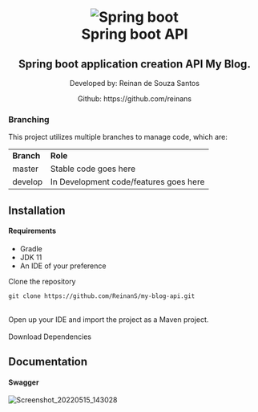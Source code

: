 <div align="center">
	<h1 align="center">
	    <img alt="Spring boot" src="https://e4developer.com/wp-content/uploads/2018/01/spring-boot.png" />
	    <br>
	    Spring boot API
	</h1>
	<h2>Spring boot application creation API My Blog.</h2>
	<p>Developed by: Reinan de Souza Santos</p>
	<p>Github: https://github.com/reinans</p>
</div>

### Branching
This project utilizes multiple branches to manage code, which are:
<table>
    <tr>
        <td><b>Branch</b></td>
        <td><b>Role</b></td>
    </tr>
    <tr>
        <td>master</td>
        <td>Stable code goes here</td>
    </tr>
     <tr>
        <td>develop</td>
        <td>In Development code/features goes here</td>
      </tr>
</table>

## Installation

#### Requirements
<ul>
  <li>Gradle</li>
  <li>JDK 11</li>
  <li>An IDE of your preference</li>
</ul>

Clone the repository

```
git clone https://github.com/ReinanS/my-blog-api.git
```
<br/>
Open up your IDE and import the project as a Maven project.
<br/><br/>
Download Dependencies

## Documentation

#### Swagger

![Screenshot_20220515_143028](https://user-images.githubusercontent.com/51024246/168486012-129adece-6e25-4abb-815f-dd2af5468c7f.png)
